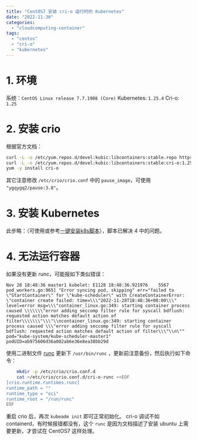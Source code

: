 ```yaml
---
title: "CentOS7 安装 cri-o 运行时的 Kubernetes"
date: "2022-11-30"
categories: 
  - "cloudcomputing-container"
tags: 
  - "centos"
  - "cri-o"
  - "kubernetes"
---
```


# 1\. 环境

系统：`CentOS Linux release 7.7.1908 (Core)` Kubernetes: `1.25.4` Cri-o: `1.25`

# 2\. 安装 crio

根据官方文档：

```bash
curl -L -o /etc/yum.repos.d/devel:kubic:libcontainers:stable.repo https://download.opensuse.org/repositories/devel:/kubic:/libcontainers:/stable/CentOS_7/devel:kubic:libcontainers:stable.repo
curl -L -o /etc/yum.repos.d/devel:kubic:libcontainers:stable:cri-o:1.25.repo https://download.opensuse.org/repositories/devel:/kubic:/libcontainers:/stable:/cri-o:/1.25/CentOS_7/devel:kubic:libcontainers:stable:cri-o:1.25.repo
yum -y install cri-o
```

其它注意修改 `/etc/crio/crio.conf` 中的 `pause_image`，可使用 `"ygqygq2/pause:3.8"`。

# 3\. 安装 Kubernetes

此步略：（可使用或参考[一键安装k8s脚本](https://github.com/ygqygq2/kubeadm-shell)），脚本已解决 4 中的问题。

# 4\. 无法运行容器

如果没有更新 runc，可能报如下类似错误：

```
Nov 28 18:48:36 master1 kubelet: E1128 18:48:36.921976    5567 pod_workers.go:965] "Error syncing pod, skipping" err="failed to \"StartContainer\" for \"kube-scheduler\" with CreateContainerError: \"container create failed: time=\\\"2022-11-28T18:48:36+08:00\\\" level=error msg=\\\"container_linux.go:349: starting container process caused \\\\\\\"error adding seccomp filter rule for syscall bdflush: requested action matches default action of filter\\\\\\\"\\\"\\ncontainer_linux.go:349: starting container process caused \\\"error adding seccomp filter rule for syscall bdflush: requested action matches default action of filter\\\"\\n\"" pod="kube-system/kube-scheduler-master1" podUID=ab975606d36a082ab6e36e8ea38bb29d
```

使用二进制文件 [runc](https://github.com/opencontainers/runc/releases/) 更新下 `/usr/bin/runc` ，更新前注意备份，然后执行如下命令：

```bash
    mkdir -p /etc/crio/crio.conf.d
    cat >/etc/crio/crio.conf.d/cri-o-runc <<EOF
[crio.runtime.runtimes.runc]
runtime_path = ""
runtime_type = "oci"
runtime_root = "/run/runc"
EOF
```

重启 crio 后，再次 `kubeadm init` 即可正常初始化。 cri-o 调试不如 containerd，有时候报错都没有，这个 `runc` 是因为文档描述了安装 ubuntu 上需要更新，才尝试在 CentOS7 这样处理。
